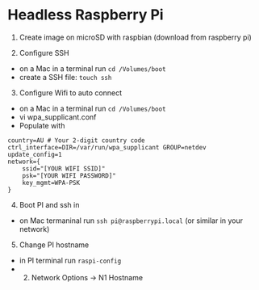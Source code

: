 # Headless Raspberry Pi

1. Create image on microSD with raspbian (download from raspberry pi)

2. Configure SSH
* on a Mac in a terminal run `cd /Volumes/boot`
* create a SSH file: `touch ssh`

3. Configure Wifi to auto connect
* on a Mac in a terminal run `cd /Volumes/boot`
* vi wpa_supplicant.conf
* Populate with
```
country=AU # Your 2-digit country code
ctrl_interface=DIR=/var/run/wpa_supplicant GROUP=netdev
update_config=1
network={
    ssid="[YOUR WIFI SSID]"
    psk="[YOUR WIFI PASSWORD]"
    key_mgmt=WPA-PSK
}
```

4. Boot PI and ssh in
* on Mac termaninal run `ssh pi@raspberrypi.local` (or similar in your network)

5. Change PI hostname
* in PI terminal run `raspi-config`
* 2. Network Options -> N1 Hostname
